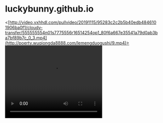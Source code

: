 # luckybunny.github.io

<[http://video.yxhhdl.com/pullvideo/20191115/95283c2c2b5b40edb4846101906ba0f1/cloudv-transfer/555555554n01s7775556r16514254op1_80f6a667e35541a79d0ab3ba7bf89b7c_0_3.mp4](http://poerty.wuqiongda8888.com/lemengduogushi/9.mp4)>
<video width="320" height="240" controls>
    <source src="http://video.yxhhdl.com/pullvideo/20191115/95283c2c2b5b40edb4846101906ba0f1/cloudv-transfer/555555554n01s7775556r16514254op1_80f6a667e35541a79d0ab3ba7bf89b7c_0_3.mp4" type="video/mp4">
</video>
